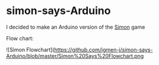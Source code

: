 # simon-says-Arduino

I decided to make an Arduino version of the [Simon](https://www.youtube.com/watch?v=1Yqj76Q4jJ4) game

Flow chart:

![Simon Flowchart](https://github.com/igmen-j/simon-says-Arduino/blob/master/Simon%20Says%20Flowchart.png

